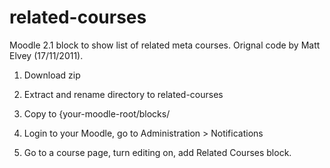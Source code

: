 related-courses
===============

Moodle 2.1 block to show list of related meta courses.  Orignal code by Matt Elvey (17/11/2011).

1) Download zip

2) Extract and rename directory to related-courses

3) Copy to {your-moodle-root/blocks/

4) Login to your Moodle, go to Administration > Notifications

5) Go to a course page, turn editing on, add Related Courses block.


